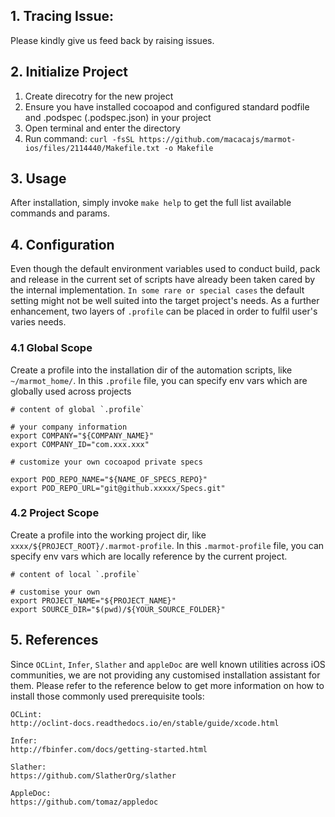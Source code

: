 ## 1. Tracing Issue:
Please kindly give us feed back by raising issues.

## 2. Initialize Project
1. Create direcotry for the new project
2. Ensure you have installed cocoapod and configured standard podfile and .podspec (.podspec.json) in your project
3. Open terminal and enter the directory
4. Run command:
   `curl -fsSL https://github.com/macacajs/marmot-ios/files/2114440/Makefile.txt -o Makefile`

## 3. Usage
After installation, simply invoke `make help` to get the full list available commands and params.

## 4. Configuration
Even though the default environment variables used to conduct build, pack and release in the current set of scripts have already been taken cared by the internal implementation. `In some rare or special cases` the default setting might not be well suited into the target project's needs. As a further enhancement, two layers of `.profile` can be placed in order to fulfil user's varies needs.

### 4.1 Global Scope
Create a profile into the installation dir of the automation scripts, like `~/marmot_home/`. In this `.profile` file, you can specify env vars which are globally used across projects

```
# content of global `.profile`

# your company information
export COMPANY="${COMPANY_NAME}"
export COMPANY_ID="com.xxx.xxx"

# customize your own cocoapod private specs

export POD_REPO_NAME="${NAME_OF_SPECS_REPO}"
export POD_REPO_URL="git@github.xxxxx/Specs.git"

```

### 4.2 Project Scope
Create a profile into the working project dir, like `xxxx/${PROJECT_ROOT}/.marmot-profile`. In this `.marmot-profile` file, you can specify env vars which are locally reference by the current project.

```
# content of local `.profile`

# customise your own
export PROJECT_NAME="${PROJECT_NAME}"
export SOURCE_DIR="$(pwd)/${YOUR_SOURCE_FOLDER}"

```

## 5. References
Since `OCLint`, `Infer`, `Slather` and `appleDoc` are well known utilities across iOS communities, we are not providing any customised installation assistant for them. Please refer to the reference below to get more information on how to install those commonly used prerequisite tools:

```
OCLint:
http://oclint-docs.readthedocs.io/en/stable/guide/xcode.html

Infer:
http://fbinfer.com/docs/getting-started.html

Slather:
https://github.com/SlatherOrg/slather

AppleDoc:
https://github.com/tomaz/appledoc

```
